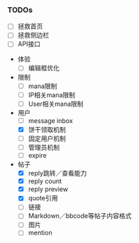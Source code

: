 
### TODOs

- [ ] 拯救首页
- [ ] 拯救侧边栏
- [ ] API接口
- 体验
    - [ ] 编辑框优化
- 限制
    - [ ] mana限制
    - [ ] IP相关mana限制
    - [ ] User相关mana限制
- 用户
    - [ ] message inbox
    - [x] 饼干领取机制
    - [ ] 固定用户机制
    - [ ] 管理员机制
    - [ ] expire
- 帖子
    - [x] reply跳转／查看能力
    - [x] reply count
    - [x] reply preview
    - [x] quote引用
    - [ ] 链接
    - [ ] Markdown／bbcode等帖子内容格式
    - [ ] 图片
    - [ ] mention
